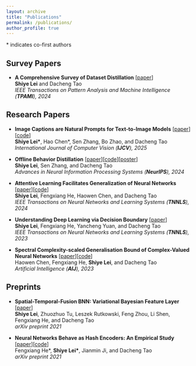 ```yaml
---
layout: archive
title: "Publications"
permalink: /publications/
author_profile: true
---
```


\* indicates co-first authors
  
## Survey Papers

- **A Comprehensive Survey of Dataset Distillation** [[paper](https://doi.org/10.1109/TPAMI.2023.3322540)] \
  **Shiye Lei** and Dacheng Tao \
  *IEEE Transactions on Pattern Analysis and Machine Intelligence (**TPAMI**), 2024* 
  

## Research Papers

- **Image Captions are Natural Prompts for Text-to-Image Models** [[paper](https://arxiv.org/pdf/2307.08526.pdf)][[code](https://github.com/LeavesLei/Caption_in_Prompt)] \
  **Shiye Lei\***, Hao Chen\*, Sen Zhang, Bo Zhao, and Dacheng Tao \
  *International Journal of Computer Vision (**IJCV**), 2025*
  
- **Offline Behavior Distillation**  [[paper](https://arxiv.org/pdf/2410.22728)][[code](https://github.com/LeavesLei/OBD)][[poster](../images/obd_poster.png)]\
  **Shiye Lei**, Sen Zhang, and Dacheng Tao \
  *Advances in Neural Information Processing Systems (**NeurIPS**), 2024*

- **Attentive Learning Facilitates Generalization of Neural Networks** [[paper](https://doi.org/10.1109/TNNLS.2024.3356310)][[code](https://github.com/LeavesLei/attentive_learning)] \
  **Shiye Lei**, Fengxiang He, Haowen Chen, and Dacheng Tao \
  *IEEE Transactions on Neural Networks and Learning Systems (**TNNLS**), 2024* 
  
  
- **Understanding Deep Learning via Decision Boundary** [[paper](https://doi.org/10.1109/TNNLS.2023.3326654)] \
  **Shiye Lei**, Fengxiang He, Yancheng Yuan, and Dacheng Tao \
  *IEEE Transactions on Neural Networks and Learning Systems (**TNNLS**), 2023*


- **Spectral Complexity-scaled Generalisation Bound of Complex-Valued Neural Networks** [[paper](https://doi.org/10.1016/j.artint.2023.103951)][[code](https://github.com/LeavesLei/cvnn_generalization)] \
  Haowen Chen, Fengxiang He, **Shiye Lei**, and Dacheng Tao \
  *Artificial Intelligence (**AIJ**), 2023*



## Preprints


- **Spatial-Temporal-Fusion BNN: Variational Bayesian Feature Layer** [[paper](https://arxiv.org/pdf/2112.06281.pdf)] \
  **Shiye Lei**, Zhuozhuo Tu, Leszek Rutkowski, Feng Zhou, Li Shen, Fengxiang He, and Dacheng Tao \
  *arXiv preprint 2021* 

- **Neural Networks Behave as Hash Encoders: An Empirical Study** [[paper](https://arxiv.org/pdf/2101.05490.pdf)][[code](https://github.com/LeavesLei/activation-code)]\
  Fengxiang He\*, **Shiye Lei\***, Jianmin Ji, and Dacheng Tao \
  *arXiv preprint 2021* 
